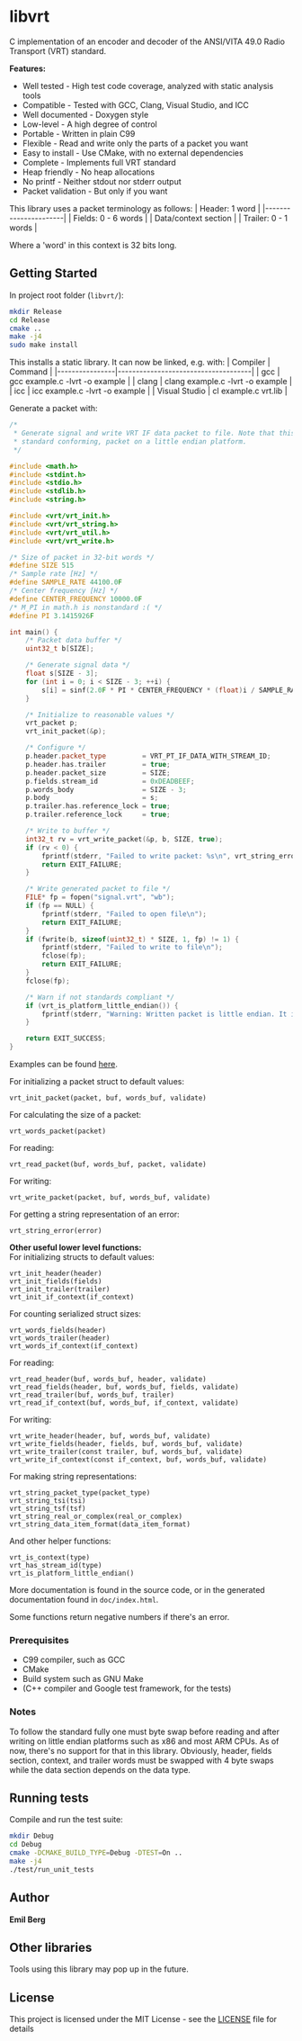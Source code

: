 # libvrt

C implementation of an encoder and decoder of the ANSI/VITA 49.0 Radio Transport (VRT) standard.

**Features:**
* Well tested - High test code coverage, analyzed with static analysis tools
* Compatible - Tested with GCC, Clang, Visual Studio, and ICC
* Well documented - Doxygen style
* Low-level - A high degree of control
* Portable - Written in plain C99
* Flexible - Read and write only the parts of a packet you want
* Easy to install - Use CMake, with no external dependencies
* Complete - Implements full VRT standard
* Heap friendly - No heap allocations
* No printf - Neither stdout nor stderr output
* Packet validation - But only if you want

This library uses a packet terminology as follows:
| Header: 1 word       |
|----------------------|
| Fields: 0 - 6 words  |
| Data/context section |
| Trailer: 0 - 1 words |

Where a 'word' in this context is 32 bits long.

## Getting Started

In project root folder (`libvrt/`):
```bash
mkdir Release
cd Release
cmake ..
make -j4
sudo make install
```
This installs a static library. It can now be linked, e.g. with:
| Compiler       | Command                             |
|----------------|-------------------------------------|
| gcc            | gcc example.c -lvrt -o example      |
| clang          | clang example.c -lvrt -o example    |
| icc            | icc example.c -lvrt -o example      |
| Visual Studio  | cl example.c vrt.lib                |

Generate a packet with:
```c++
/*
 * Generate signal and write VRT IF data packet to file. Note that this will not generate a big endian-format, i.e.
 * standard conforming, packet on a little endian platform.
 */

#include <math.h>
#include <stdint.h>
#include <stdio.h>
#include <stdlib.h>
#include <string.h>

#include <vrt/vrt_init.h>
#include <vrt/vrt_string.h>
#include <vrt/vrt_util.h>
#include <vrt/vrt_write.h>

/* Size of packet in 32-bit words */
#define SIZE 515
/* Sample rate [Hz] */
#define SAMPLE_RATE 44100.0F
/* Center frequency [Hz] */
#define CENTER_FREQUENCY 10000.0F
/* M_PI in math.h is nonstandard :( */
#define PI 3.1415926F

int main() {
    /* Packet data buffer */
    uint32_t b[SIZE];

    /* Generate signal data */
    float s[SIZE - 3];
    for (int i = 0; i < SIZE - 3; ++i) {
        s[i] = sinf(2.0F * PI * CENTER_FREQUENCY * (float)i / SAMPLE_RATE);
    }

    /* Initialize to reasonable values */
    vrt_packet p;
    vrt_init_packet(&p);

    /* Configure */
    p.header.packet_type         = VRT_PT_IF_DATA_WITH_STREAM_ID;
    p.header.has.trailer         = true;
    p.header.packet_size         = SIZE;
    p.fields.stream_id           = 0xDEADBEEF;
    p.words_body                 = SIZE - 3;
    p.body                       = s;
    p.trailer.has.reference_lock = true;
    p.trailer.reference_lock     = true;

    /* Write to buffer */
    int32_t rv = vrt_write_packet(&p, b, SIZE, true);
    if (rv < 0) {
        fprintf(stderr, "Failed to write packet: %s\n", vrt_string_error(rv));
        return EXIT_FAILURE;
    }

    /* Write generated packet to file */
    FILE* fp = fopen("signal.vrt", "wb");
    if (fp == NULL) {
        fprintf(stderr, "Failed to open file\n");
        return EXIT_FAILURE;
    }
    if (fwrite(b, sizeof(uint32_t) * SIZE, 1, fp) != 1) {
        fprintf(stderr, "Failed to write to file\n");
        fclose(fp);
        return EXIT_FAILURE;
    }
    fclose(fp);

    /* Warn if not standards compliant */
    if (vrt_is_platform_little_endian()) {
        fprintf(stderr, "Warning: Written packet is little endian. It is NOT compliant with the VRT standard.\n");
    }

    return EXIT_SUCCESS;
}
```
Examples can be found [here](example/src).

For initializing a packet struct to default values:
```
vrt_init_packet(packet, buf, words_buf, validate)
```
For calculating the size of a packet:
```
vrt_words_packet(packet)
```
For reading:
```
vrt_read_packet(buf, words_buf, packet, validate)
```
For writing:
```
vrt_write_packet(packet, buf, words_buf, validate)
```
For getting a string representation of an error:
```
vrt_string_error(error)
```

**Other useful lower level functions:**\
For initializing structs to default values:
```
vrt_init_header(header)
vrt_init_fields(fields)
vrt_init_trailer(trailer)
vrt_init_if_context(if_context)
```
For counting serialized struct sizes:
```
vrt_words_fields(header)
vrt_words_trailer(header)
vrt_words_if_context(if_context)
```
For reading:
```
vrt_read_header(buf, words_buf, header, validate)
vrt_read_fields(header, buf, words_buf, fields, validate)
vrt_read_trailer(buf, words_buf, trailer)
vrt_read_if_context(buf, words_buf, if_context, validate)
```
For writing:
```
vrt_write_header(header, buf, words_buf, validate)
vrt_write_fields(header, fields, buf, words_buf, validate)
vrt_write_trailer(const trailer, buf, words_buf, validate)
vrt_write_if_context(const if_context, buf, words_buf, validate)
```
For making string representations:
```
vrt_string_packet_type(packet_type)
vrt_string_tsi(tsi)
vrt_string_tsf(tsf)
vrt_string_real_or_complex(real_or_complex)
vrt_string_data_item_format(data_item_format)
```
And other helper functions:
```
vrt_is_context(type)
vrt_has_stream_id(type)
vrt_is_platform_little_endian()
```
More documentation is found in the source code, or in the generated documentation found in `doc/index.html`.

Some functions return negative numbers if there's an error.

### Prerequisites

* C99 compiler, such as GCC
* CMake
* Build system such as GNU Make
* (C++ compiler and Google test framework, for the tests)

### Notes

To follow the standard fully one must byte swap before reading and after writing on little endian platforms such as x86 and most ARM CPUs. As of now, there's no support for that in this library. Obviously, header, fields section, context, and trailer words must be swapped with 4 byte swaps while the data section depends on the data type.

## Running tests

Compile and run the test suite:
```bash
mkdir Debug
cd Debug
cmake -DCMAKE_BUILD_TYPE=Debug -DTEST=On ..
make -j4
./test/run_unit_tests
```

## Author

**Emil Berg**

## Other libraries

Tools using this library may pop up in the future.

## License

This project is licensed under the MIT License - see the [LICENSE](LICENSE) file for details
